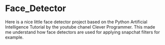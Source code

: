 # Face_Detector
Here is a nice little face detector project based on the Python Artificial Intelligence Tutorial by the youtube chanel Clever Programmer. This made me understand how face detectors are used for applying snapchat filters for example. 
